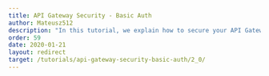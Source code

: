 ```yaml
---
title: API Gateway Security - Basic Auth
author: Mateusz512
description: "In this tutorial, we explain how to secure your API Gateway using Basic Auth."
order: 59
date: 2020-01-21
layout: redirect
target: /tutorials/api-gateway-security-basic-auth/2_0/
---
```


